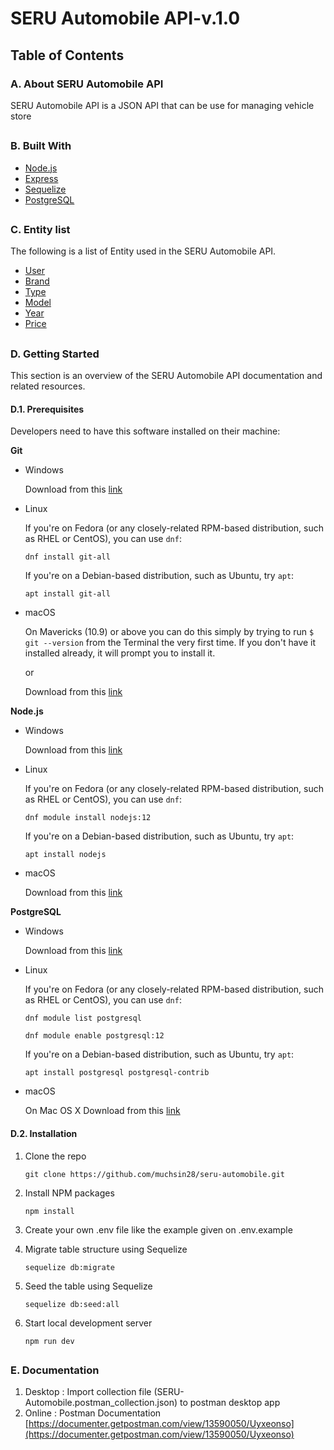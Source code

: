 # SERU Automobile API-v.1.0

##
## Table of Contents

### A. About SERU Automobile API
SERU Automobile API is a JSON API that can be use for managing vehicle store
##
### B. Built With
* [Node.js](https://nodejs.org/en/)
* [Express](https://expressjs.com/)
* [Sequelize](https://sequelize.org/)
* [PostgreSQL](https://www.postgresql.org/)
##
### C. Entity list
The following is a list of Entity used in the SERU Automobile API.

* [User](https://bitbucket.org/achiko-co/user-registration-email-microservice/src/master/)
* [Brand](https://bitbucket.org/achiko-co/sms-microservice/src/master/)
* [Type](https://bitbucket.org/achiko-co/aptemex-python-api/src/master/)
* [Model](https://bitbucket.org/achiko-co/achiko-safe-api-remove-booking-card-microservice/src/master/)
* [Year](https://bitbucket.org/achiko-co/achiko-safe-api-remove-booking-card-microservice/src/master/)
* [Price](https://bitbucket.org/achiko-co/achiko-safe-api-remove-booking-card-microservice/src/master/)
##
### D. Getting Started
This section is an overview of the SERU Automobile API documentation and related resources.

#### D.1. Prerequisites
Developers need to have this software installed on their machine:

**Git**

* Windows
      
    Download from this [link](https://git-scm.com/download/win)
          
* Linux

    If you're on Fedora (or any closely-related RPM-based distribution, such as RHEL or CentOS), you can use `dnf`:

    `dnf install git-all`

    If you're on a Debian-based distribution, such as Ubuntu, try `apt`:

    `apt install git-all`

* macOS

    On Mavericks (10.9) or above you can do this simply by trying to run `$ git --version` from the Terminal the very first time. If you don't have it installed already, it will prompt you to install it.

    or

    Download from this [link](https://git-scm.com/download/mac)

**Node.js**

* Windows
      
    Download from this [link](https://nodejs.org/en/download/)
          
* Linux

    If you're on Fedora (or any closely-related RPM-based distribution, such as RHEL or CentOS), you can use `dnf`:

    `dnf module install nodejs:12`

    If you're on a Debian-based distribution, such as Ubuntu, try `apt`:

    `apt install nodejs`

* macOS

    Download from this [link](https://nodejs.org/en/download/)

    
**PostgreSQL**

* Windows
      
    Download from this [link](https://www.enterprisedb.com/downloads/postgres-postgresql-downloads)
          
* Linux

    If you're on Fedora (or any closely-related RPM-based distribution, such as RHEL or CentOS), you can use `dnf`:

    `dnf module list postgresql`
    
    `dnf module enable postgresql:12`

    If you're on a Debian-based distribution, such as Ubuntu, try `apt`:

    `apt install postgresql postgresql-contrib`

* macOS

    On Mac OS X Download from this [link](https://www.enterprisedb.com/downloads/postgres-postgresql-downloads)

#### D.2. Installation
1. Clone the repo

    ``` 
    git clone https://github.com/muchsin28/seru-automobile.git
    ```

2. Install NPM packages
   
    ```
    npm install
    ```

3. Create your own .env file like the example given on .env.example

4. Migrate table structure using Sequelize
   
   ```
   sequelize db:migrate
   ```

5. Seed the table using Sequelize
   
    ```
    sequelize db:seed:all
    ```
    
6. Start local development server

    ```
    npm run dev
   ```
##
### E. Documentation
1. Desktop : Import collection file (SERU-Automobile.postman_collection.json) to postman desktop app
2. Online  : Postman Documentation [https://documenter.getpostman.com/view/13590050/Uyxeonso](https://documenter.getpostman.com/view/13590050/Uyxeonso)

